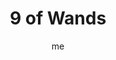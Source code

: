 ---
# basics
title     		 : "9 of Wands"
token					 : 'wands-09'
card_type			 : '' # major, minor, court
layout				 : "tarot-card"
author    		 : 'me'
one_liner 		 : "Toughness, persistence, stamina, loyalty, release"
alt_names			 : ['Strength', 'Conflict']
images				 : ['assets/images/tarot/rws/rw-wands-09.jpg']
keywords			 : ['toughness', 'persistence', 'stamina', 'loyalty', 'release']
url						 : 'tarot/cards/wands-09'
aliases				 : []

# password: 'foolish journey'
dropbox				 : 'https://www.dropbox.com/sh/vv66vkmvsywz04l/AAC6Qw1dQi-LFlAK0LDH-mH0a?dl=0'

meaning_light  : "Sticking with it for the duration. Fulfilling your promises and obligations. Bearing up under incredible duress. Dragging yourself across the finish line. Picking yourself up by your own bootstraps. Refusing to quit. Going as far as you can go and being satisfied with your performance."

meaning_shadow : "Making yourself a martyr. Abandoning your post. Giving up at the first sign of opposition. Being prevented from fulfilling an obligation. Failing to be dependable. Refusing to let something go that needs to be released. Beating a dead horse."

# more detail
correspondence_planet 			: "Moon"
correspondence_astrological : "Sagittarius"
correspondence_affirmation  : "When the going gets tough, I stay the course."
correspondence_story 				: "The main character continues to strive for the goal, despite terrible odds."

advice_relationships 	 : "Sometimes relationships of any kind are hard work. You and your partner must be able to count on each other when the going gets rough. If you’ve been unreliable, it’s time to change your ways. If your partner doesn’t seem to be in things for the long haul, you should plan accordingly."

advice_work 					 : "When there’s hard work to be done, you learn who your real friends are. Call on others for support, especially if you feel overwhelmed. Take note of who responds. Recognize, too, when you’ve had enough; doggedly pressing on when you’re broken benefits no one."

advice_spirituality 	 : "Meaningful progress takes time. You’ll be tempted to give up, to abandon your practices, to shrug off your faith. Stick with it. Your transformation is slow, but steady. Encourage yourself by looking back and seeing how far you’ve come."

advice_personal_growth : "Know when to be a hero. Coached by phrases like “When the going gets tough, the tough get going,” you’ll be tempted to crawl ahead even when you’re down. Some causes deserve your total dedication; some don’t. Knowing the difference is an important component of maturity."

advice_fortune_telling : "Don’t relax yet; there’s more to come. The test you’re facing now is happening for one reason: to show you who your real friends are."

questions	: ["How do you cope when things get really tough?", "When you get low, what encourages you to go on?", "At what point should you be able to let this situation go?"]

# referenced in the symbols.toml data file
symbols	  : ['9', 'wands', 'battered-figure', 'background-wands']

# metadata
suppress_topnav : true
related_cards 	: []

---